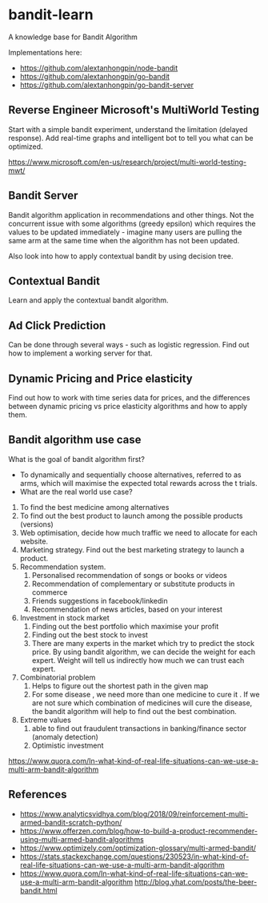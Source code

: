 # bandit-learn
A knowledge base for Bandit Algorithm

Implementations here:

- https://github.com/alextanhongpin/node-bandit
- https://github.com/alextanhongpin/go-bandit
- https://github.com/alextanhongpin/go-bandit-server

## Reverse Engineer Microsoft's MultiWorld Testing

Start with a simple bandit experiment, understand the limitation (delayed response). Add real-time graphs and intelligent bot to tell you what can be optimized.

https://www.microsoft.com/en-us/research/project/multi-world-testing-mwt/


## Bandit Server

Bandit algorithm application in recommendations and other things. Not the concurrent issue with some algorithms (greedy epsilon) which requires the values to be updated immediately - imagine many users are pulling the same arm at the same time when the algorithm has not been updated.

Also look into how to apply contextual bandit by using decision tree.

## Contextual Bandit

Learn and apply the contextual bandit algorithm.


## Ad Click Prediction

Can be done through several ways - such as logistic regression. Find out how to implement a working server for that.

## Dynamic Pricing and Price elasticity

Find out how to work with time series data for prices, and the differences between dynamic pricing vs price elasticity algorithms and how to apply them.


## Bandit algorithm use case

What is the goal of bandit algorithm first?
- To dynamically and sequentially choose alternatives, referred to as arms, which will maximise the expected total rewards across the t trials.
- What are the real world use case?
1. To find the best medicine among alternatives
2. To find out the best product to launch among the possible products (versions)
3. Web optimisation, decide how much traffic we need to allocate for each website.
4. Marketing strategy. Find out the best marketing strategy to launch a product.
5. Recommendation system.
    1. Personalised recommendation of songs or books or videos
    2. Recommendation of complementary or substitute products in commerce
    3. Friends suggestions in facebook/linkedin
    4. Recommendation of news articles, based on your interest
6. Investment in stock market
    1. Finding out the best portfolio which maximise your profit
    2. Finding out the best stock to invest
    3. There are many experts in the market which try to predict the stock price. By using bandit algorithm, we can decide the weight for each expert. Weight will tell us indirectly how much we can trust each expert.
7. Combinatorial problem
    1. Helps to figure out the shortest path in the given map
    2. For some disease , we need more than one medicine to cure it . If we are not sure which combination of medicines will cure the disease, the bandit algorithm will help to find out the best combination.
8. Extreme values 
    1. able to find out fraudulent transactions in banking/finance sector (anomaly detection)
    2. Optimistic investment

https://www.quora.com/In-what-kind-of-real-life-situations-can-we-use-a-multi-arm-bandit-algorithm


## References
- https://www.analyticsvidhya.com/blog/2018/09/reinforcement-multi-armed-bandit-scratch-python/
- https://www.offerzen.com/blog/how-to-build-a-product-recommender-using-multi-armed-bandit-algorithms
- https://www.optimizely.com/optimization-glossary/multi-armed-bandit/
- https://stats.stackexchange.com/questions/230523/in-what-kind-of-real-life-situations-can-we-use-a-multi-arm-bandit-algorithm
- https://www.quora.com/In-what-kind-of-real-life-situations-can-we-use-a-multi-arm-bandit-algorithm
http://blog.yhat.com/posts/the-beer-bandit.html
